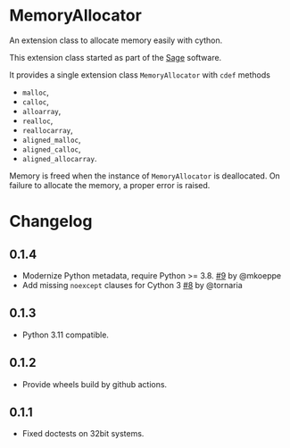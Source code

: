 # MemoryAllocator
An extension class to allocate memory easily with cython.

This extension class started as part of the [Sage](https://sagemath.org) software.

It provides a single extension class `MemoryAllocator` with `cdef` methods

- `malloc`,
- `calloc`,
- `alloarray`,
- `realloc`,
- `reallocarray`,
- `aligned_malloc`,
- `aligned_calloc`,
- `aligned_allocarray`.

Memory is freed when the instance of `MemoryAllocator` is deallocated.
On failure to allocate the memory, a proper error is raised.

# Changelog

## 0.1.4

- Modernize Python metadata, require Python >= 3.8.
  [#9](https://github.com/sagemath/memory_allocator/pull/9) by @mkoeppe
- Add missing `noexcept` clauses for Cython 3
  [#8](https://github.com/sagemath/memory_allocator/pull/8) by @tornaria

## 0.1.3

- Python 3.11 compatible.

## 0.1.2

- Provide wheels build by github actions.

## 0.1.1

- Fixed doctests on 32bit systems.
